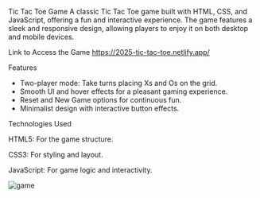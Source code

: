 Tic Tac Toe Game
A classic Tic Tac Toe game built with HTML, CSS, and JavaScript, offering a fun and interactive experience. The game features a sleek and responsive design, allowing players to enjoy it on both desktop and mobile devices.

Link to Access the Game
https://2025-tic-tac-toe.netlify.app/

Features
- Two-player mode: Take turns placing Xs and Os on the grid.
- Smooth UI and hover effects for a pleasant gaming experience.
- Reset and New Game options for continuous fun.
- Minimalist design with interactive button effects.

Technologies Used

HTML5: For the game structure.

CSS3: For styling and layout.

JavaScript: For game logic and interactivity.

![game](https://github.com/user-attachments/assets/893aca84-85ba-48a7-9602-6a294b8902ee)
